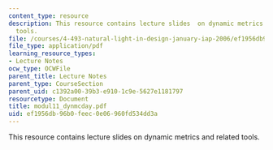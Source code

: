 ```yaml
---
content_type: resource
description: This resource contains lecture slides  on dynamic metrics and related
  tools.
file: /courses/4-493-natural-light-in-design-january-iap-2006/ef1956db96b0feec0e06960fd534dd3a_modul11_dynmcday.pdf
file_type: application/pdf
learning_resource_types:
- Lecture Notes
ocw_type: OCWFile
parent_title: Lecture Notes
parent_type: CourseSection
parent_uid: c1392a00-39b3-e910-1c9e-5627e1181797
resourcetype: Document
title: modul11_dynmcday.pdf
uid: ef1956db-96b0-feec-0e06-960fd534dd3a
---
```

This resource contains lecture slides  on dynamic metrics and related tools.

